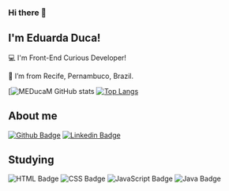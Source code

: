 ### Hi there 👋

## I'm Eduarda Duca!

:computer: I'm Front-End Curious Developer!

:house_with_garden: I’m from Recife, Pernambuco, Brazil.

[![MEDucaM GitHub stats](https://github-readme-stats.vercel.app/api?username=MEDucaM&show_icons=true&theme=radical)
[![Top Langs](https://github-readme-stats.vercel.app/api/top-langs/?username=MEDucaM&layout=compact)](https://github.com/MEDucaM/github-readme-stats)


## About me
[![Github Badge](https://img.shields.io/badge/-Github-000?style=flat-square&logo=Github&logoColor=white&link=https://github.com/MEDucaM)](https://github.com/MEDucaM) 
[![Linkedin Badge](https://img.shields.io/badge/-LinkedIn-blue?style=flat-square&logo=Linkedin&logoColor=white&link=https://www.linkedin.com/in/eduarda-duca-m)](https://www.linkedin.com/in/eduarda-duca-m)

## Studying
![HTML Badge](https://img.shields.io/badge/HTML5-E34F26?style=for-the-badge&logo=html5&logoColor=white)
![CSS Badge](https://img.shields.io/badge/CSS3-1572B6?style=for-the-badge&logo=css3&logoColor=white)
![JavaScript Badge](https://img.shields.io/badge/JavaScript-323330?style=for-the-badge&logo=javascript&logoColor=F7DF1E)
![Java Badge](https://img.shields.io/badge/Java-ED8B00?style=for-the-badge&logo=java&logoColor=white)
